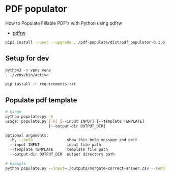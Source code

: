 # PDF populator

How to Populate Fillable PDF's with Python using pdfrw

- [pdfrw](https://github.com/pmaupin/pdfrw)

```bash
pip3 install --user --upgrade ../pdf-populate/dist/pdf_populator-0.1.0.tar.gz
```

## Setup for dev

```bash
python3 -m venv venv
. ./venv/bin/active

pip install -r requirements.txt
```

## Populate pdf template
```bash
# Usage
python populate.py -h
usage: populate.py [-h] [--input INPUT] [--template TEMPLATE]
                   [--output-dir OUTPUT_DIR]

optional arguments:
  -h, --help               show this help message and exit
  --input INPUT            input file path
  --template TEMPLATE      template file path
  --output-dir OUTPUT_DIR  output directory path

# Example
python populate.py --input=./outputs/morgate-correct-answer.csv --template=./templates/Template2_MtgApp.pdf --output-dir=./outputs
```
